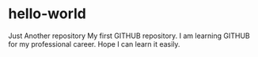 # hello-world
Just Another repository
My first GITHUB repository. I am learning GITHUB for my professional career. Hope I can learn it easily.
